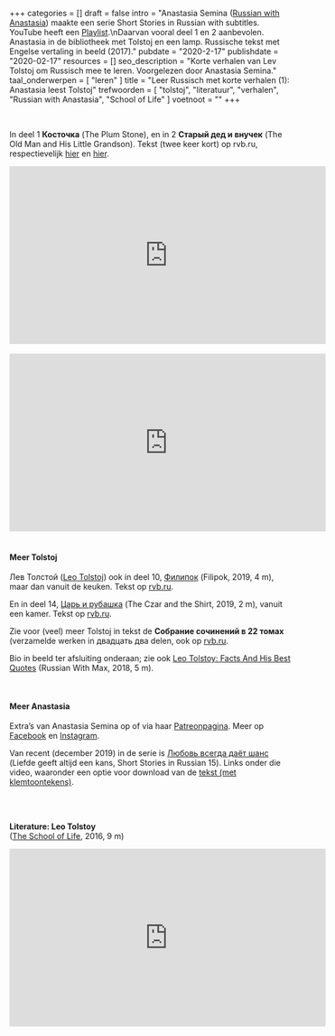 +++
categories = []
draft = false
intro = "Anastasia Semina ([Russian with Anastasia](https://www.youtube.com/user/AnastasiSemina/featured)) maakte een serie Short Stories in Russian with subtitles. YouTube heeft een [Playlist](https://www.youtube.com/playlist?list=PLJ5ltfEfYENFWG1tqUih1HSaVyORKH3lX).\nDaarvan vooral deel 1 en 2 aanbevolen. Anastasia in de bibliotheek met Tolstoj en een lamp. Russische tekst met Engelse vertaling in beeld (2017)."
pubdate = "2020-2-17"
publishdate = "2020-02-17"
resources = []
seo_description = "Korte verhalen van Lev Tolstoj om Russisch mee te leren. Voorgelezen door Anastasia Semina."
taal_onderwerpen = [
  "leren"
]
title = "Leer Russisch met korte verhalen (1): Anastasia leest Tolstoj"
trefwoorden = [
  "tolstoj",
  "literatuur",
  "verhalen",
  "Russian with Anastasia",
  "School of Life"
]
voetnoot = ""
+++

<br/>

In deel 1 **Косточка** (The Plum Stone), en in 2 **Старый дед и внучек** (The Old Man and His Little Grandson). Tekst (twee keer kort) op rvb.ru, respectievelijk [hier](https://rvb.ru/tolstoy/01text/vol_10/01text/0086.htm) en [hier](https://rvb.ru/tolstoy/01text/vol_10/01text/0058.htm). 



 

<iframe width="560" height="315" src="https://www.youtube.com/embed/EjQukUKXDsQ" frameborder="0" allow="accelerometer; autoplay; encrypted-media; gyroscope; picture-in-picture" allowfullscreen></iframe>


<br/>
<br/>

 

<iframe width="560" height="315" src="https://www.youtube.com/embed/XAbX0_Fzui0" frameborder="0" allow="accelerometer; autoplay; encrypted-media; gyroscope; picture-in-picture" allowfullscreen></iframe>

 
<br/>
<br/>


#### Meer Tolstoj

Лев Толстой ([Leo Tolstoj](https://nl.wikipedia.org/wiki/Leo_Tolstoj)) ook in deel 10, [Филипок](https://youtu.be/v_a6pvEDMh0) (Filipok, 2019, 4 m), maar dan vanuit de keuken. Tekst op [rvb.ru](https://rvb.ru/tolstoy/01text/vol_10/01text/0035.htm).

En in deel 14, [Царь и рубашка](https://youtu.be/0wx8tALfTx4) (The Czar and the Shirt, 2019, 2 m), vanuit een kamer. Tekst op [rvb.ru](https://rvb.ru/tolstoy/01text/vol_10/01text/0210.htm).

Zie voor (veel) meer Tolstoj in tekst de **Собрание сочинений в 22 томах** (verzamelde werken in двадцать два delen, ook op [rvb.ru](https://rvb.ru/tolstoy/tocvol_10.htm).

Bio in beeld ter afsluiting onderaan; zie ook [Leo Tolstoy: Facts And His Best Quotes](https://youtu.be/lPF7jg9Cv3U) (Russian With Max, 2018, 5 m).

 
<br/>

#### Meer Anastasia

Extra’s van Anastasia Semina op of via haar [Patreonpagina](https://www.patreon.com/anastasisemina). Meer op [Facebook](https://www.facebook.com/RussianFinnishEnglish/) en [Instagram](https://www.instagram.com/anastasia_semina/).

Van recent (december 2019) in de serie is [Любовь всегда даёт шанс](https://www.youtube.com/watch?v=mAnDYEmREOA) (Liefde geeft altijd een kans, Short Stories in Russian 15). Links onder die video, waaronder een optie voor download van de [tekst (met klemtoontekens)](https://www.patreon.com/posts/32572288).

<br/>
<br/>



**Literature: Leo Tolstoy** <br/>
([The School of Life](https://www.theschooloflife.com/), 2016, 9 m)



<iframe width="560" height="315" src="https://www.youtube.com/embed/Lr6DYLBkyG0" frameborder="0" allow="accelerometer; autoplay; encrypted-media; gyroscope; picture-in-picture" allowfullscreen></iframe>

